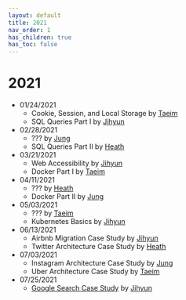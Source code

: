 ```yaml
---
layout: default
title: 2021
nav_order: 1
has_children: true
has_toc: false
---
```


# 2021

- 01/24/2021
    - Cookie, Session, and Local Storage by [Taeim](https://github.com/kwontaeim)
    - SQL Queries Part I by [Jihyun](https://github.com/jihyun-um)
- 02/28/2021
    - ??? by [Jung](https://github.com/junglee1101)
    - SQL Queries Part II by [Heath](https://github.com/heathryu)
- 03/21/2021
    - Web Accessibility by [Jihyun](https://github.com/jihyun-um)
    - Docker Part I by [Taeim](https://github.com/kwontaeim)
- 04/11/2021
    - ??? by [Heath](https://github.com/heathryu)
    - Docker Part II by [Jung](https://github.com/junglee1101)
- 05/03/2021
    - ??? by [Taeim](https://github.com/kwontaeim)
    - Kubernetes Basics by [Jihyun](https://github.com/jihyun-um)
- 06/13/2021
    - Airbnb Migration Case Study by [Jihyun](https://github.com/jihyun-um)
    - Twitter Architecture Case Study by [Heath](https://github.com/heathryu)
- 07/03/2021
    - Instagram Architecture Case Study by [Jung](https://github.com/junglee1101)
    - Uber Architecture Case Study by [Taeim](https://github.com/kwontaeim)
- 07/25/2021
    - [Google Search Case Study](case_study/google_search.md) by [Jihyun](https://github.com/jihyun-um)